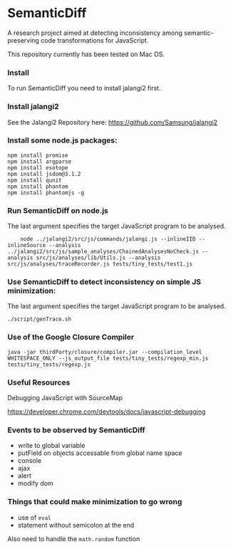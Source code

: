 # SemanticDiff
A research project aimed at detecting inconsistency among semantic-preserving code transformations for JavaScript.


This repository currently has been tested on Mac OS.

### Install

To run SemanticDiff you need to install jalangi2 first.

### Install jalangi2
See the Jalangi2 Repository here:
https://github.com/Samsung/jalangi2

### Install some node.js packages:

```
npm install promise
npm install argparse
npm install esotope
npm install jsdom@3.1.2
npm install qunit
npm install phantom
npm install phantomjs -g
```

### Run SemanticDiff on node.js

The last argument specifies the target JavaScript program to be analysed.
```
    node ../jalangi2/src/js/commands/jalangi.js --inlineIID --inlineSource --analysis ../jalangi2/src/js/sample_analyses/ChainedAnalysesNoCheck.js --analysis src/js/analyses/lib/Utils.js --analysis src/js/analyses/traceRecorder.js tests/tiny_tests/test1.js
```

### Use SemanticDiff to detect inconsistency on simple JS minimization:

The last argument specifies the target JavaScript program to be analysed.
```
./script/genTrace.sh
```

### Use of the Google Closure Compiler

```
java -jar thirdParty/closure/compiler.jar --compilation_level WHITESPACE_ONLY --js_output_file tests/tiny_tests/regexp_min.js tests/tiny_tests/regexp.js
```

### Useful Resources

Debugging JavaScript with SourceMap

  https://developer.chrome.com/devtools/docs/javascript-debugging


### Events to be observed by SemanticDiff

 * write to global variable
 * putField on objects accessable from global name space
 * console
 * ajax
 * alert
 * modify dom


### Things that could make minimization to go wrong

 * use of ```eval```
 * statement without semicolon at the end

Also need to handle the ```math.random``` function

